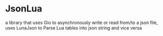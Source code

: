 # JsonLua
a library that uses Gio to asynchronously write or read from/to a json file, uses LunaJson to Parse Lua tables into json string and vice versa
